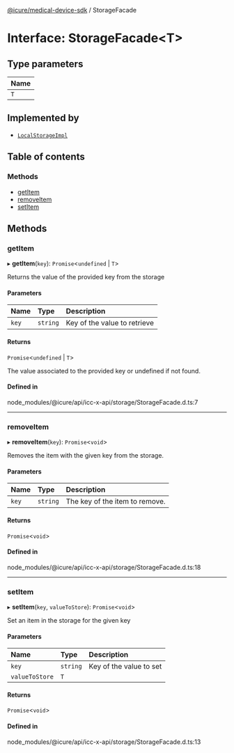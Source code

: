 [@icure/medical-device-sdk](../modules) / StorageFacade

# Interface: StorageFacade<T\>

## Type parameters

| Name |
| :------ |
| `T` |

## Implemented by

- [`LocalStorageImpl`](../classes/LocalStorageImpl)

## Table of contents

### Methods

- [getItem](StorageFacade#getitem)
- [removeItem](StorageFacade#removeitem)
- [setItem](StorageFacade#setitem)

## Methods

### getItem

▸ **getItem**(`key`): `Promise`<`undefined` \| `T`\>

Returns the value of the provided key from the storage

#### Parameters

| Name | Type | Description |
| :------ | :------ | :------ |
| `key` | `string` | Key of the value to retrieve |

#### Returns

`Promise`<`undefined` \| `T`\>

The value associated to the provided key or undefined if not found.

#### Defined in

node_modules/@icure/api/icc-x-api/storage/StorageFacade.d.ts:7

___

### removeItem

▸ **removeItem**(`key`): `Promise`<`void`\>

Removes the item with the given key from the storage.

#### Parameters

| Name | Type | Description |
| :------ | :------ | :------ |
| `key` | `string` | The key of the item to remove. |

#### Returns

`Promise`<`void`\>

#### Defined in

node_modules/@icure/api/icc-x-api/storage/StorageFacade.d.ts:18

___

### setItem

▸ **setItem**(`key`, `valueToStore`): `Promise`<`void`\>

Set an item in the storage for the given key

#### Parameters

| Name | Type | Description |
| :------ | :------ | :------ |
| `key` | `string` | Key of the value to set |
| `valueToStore` | `T` |  |

#### Returns

`Promise`<`void`\>

#### Defined in

node_modules/@icure/api/icc-x-api/storage/StorageFacade.d.ts:13

